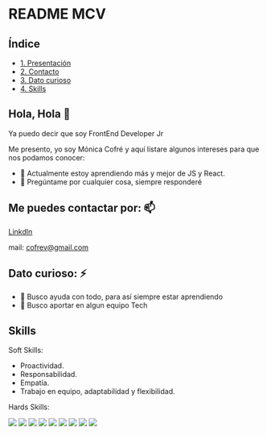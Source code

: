 # README MCV

## Índice
* [1. Presentación](#Hola)
* [2. Contacto](#Me-puedes-contactar)
* [3. Dato curioso](#Dato-curioso)
* [4. Skills](#Skills)


## Hola, Hola 👋

Ya puedo decir que soy FrontEnd Developer Jr

Me presento, yo soy Mónica Cofré y aquí listare algunos intereses para que nos podamos conocer:

- 🌱 Actualmente estoy aprendiendo más y mejor de JS y React.
- 💬 Pregúntame por cualquier cosa, siempre responderé


## Me puedes contactar por: 📫

[LinkdIn](https://www.linkedin.com/in/m%C3%B3nica-cofr%C3%A9-909628104/)

mail: cofrev@gmail.com


      

## Dato curioso: ⚡ 
- 🤔 Busco ayuda con todo, para así siempre estar aprendiendo
- 👯 Busco aportar en algun equipo Tech


## Skills
Soft Skills:
- Proactividad.
- Responsabilidad.
- Empatía.
- Trabajo en equipo, adaptabilidad y flexibilidad.

Hards Skills:

<img src="https://res.cloudinary.com/dkcufj8t5/image/upload/c_scale,h_50/v1654890320/iconos%20prog/GitHub_i6wjzl.png" /> <img src="https://res.cloudinary.com/dkcufj8t5/image/upload/v1654890320/iconos%20prog/trello_jmg1ib.png" /> <img src="https://res.cloudinary.com/dkcufj8t5/image/upload/v1654890320/iconos%20prog/gitBash_bdyci5.png" />
<img src="https://res.cloudinary.com/dkcufj8t5/image/upload/v1654890319/iconos%20prog/css_irgezk.png" /> <img src="https://res.cloudinary.com/dkcufj8t5/image/upload/v1654890320/iconos%20prog/html_ri1cg9.png" /> <img src="https://res.cloudinary.com/dkcufj8t5/image/upload/v1654890320/iconos%20prog/js_f1f07e.png" />
<img src="https://res.cloudinary.com/dkcufj8t5/image/upload/v1654890319/iconos%20prog/figma_zr3vei.png" /> <img src="https://res.cloudinary.com/dkcufj8t5/image/upload/v1654890319/iconos%20prog/visual_akpz53.png" /> <img src="https://res.cloudinary.com/dkcufj8t5/image/upload/v1654890319/iconos%20prog/Firebase_evcgqg.png" />




<!--
**MonicaCofre/monicaCofre** is a ✨ _special_ ✨ repository because its `README.md` (this file) appears on your GitHub profile.
-->
